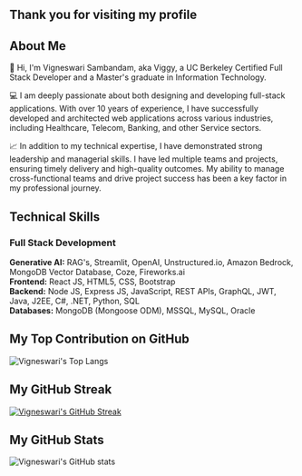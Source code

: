 ## Thank you for visiting my profile

## About Me
👋 Hi, I'm Vigneswari Sambandam, aka Viggy, a UC Berkeley Certified Full Stack Developer and a Master's graduate in Information Technology.

💻 I am deeply passionate about both designing and developing full-stack applications. With over 10 years of experience, I have successfully developed and architected web applications across various industries, including Healthcare, Telecom, Banking, and other Service sectors.

📈 In addition to my technical expertise, I have demonstrated strong leadership and managerial skills. I have led multiple teams and projects, ensuring timely delivery and high-quality outcomes. My ability to manage cross-functional teams and drive project success has been a key factor in my professional journey.

## Technical Skills
### Full Stack Development
**Generative AI:** RAG's, Streamlit, OpenAI, Unstructured.io, Amazon Bedrock, MongoDB Vector Database, Coze, Fireworks.ai   
**Frontend:** React JS, HTML5, CSS, Bootstrap    
**Backend:** Node JS, Express JS, JavaScript, REST APIs, GraphQL, JWT, Java, J2EE, C#, .NET, Python, SQL        
**Databases:** MongoDB (Mongoose ODM), MSSQL, MySQL, Oracle     

## My Top Contribution on GitHub

![Vigneswari's Top Langs](https://github-readme-stats.vercel.app/api/top-langs/?username=Vigneshwarie&langs_count=10)

## My GitHub Streak

[![Vigneswari's GitHub Streak](https://streak-stats.demolab.com?user=Vigneshwarie&theme=highcontrast&date_format=M%20j[,%20Y])](https://git.io/streak-stats)

## My GitHub Stats

![Vigneswari's GitHub stats](https://github-readme-stats.vercel.app/api?username=Vigneshwarie&show=reviews,prs_merged,prs_merged_percentage&show_icons=true&theme=highcontrast)




